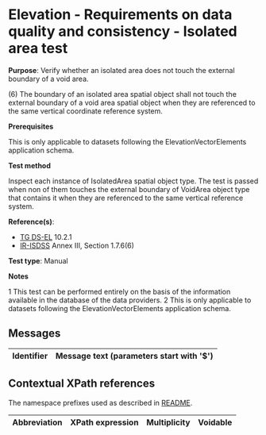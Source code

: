 # Elevation - Requirements on data quality and consistency - Isolated area test

**Purpose**: Verify whether an isolated area does not touch the external boundary of a void area.

(6) The boundary of an isolated area spatial object shall not touch the external boundary of a void area spatial object when they are referenced to the same vertical coordinate reference system.

**Prerequisites**

This is only applicable to datasets following the ElevationVectorElements application schema.

**Test method**

Inspect each instance of IsolatedArea spatial object type. The test is passed when non of them touches the external boundary of VoidArea object type that contains it when they are referenced to the same vertical reference system.

**Reference(s)**: 

* [TG DS-EL](./README.md#ref_TG_DS_EL) 10.2.1
* [IR-ISDSS](./README.md#ref_IR-ISDSS) Annex III, Section 1.7.6(6)

**Test type**: Manual

**Notes** 

1 This test can be performed entirely on the basis of the information available in the database of the data providers.
2 This is only applicable to datasets following the ElevationVectorElements application schema.

## Messages

Identifier  |  Message text (parameters start with '$')
---------------------------------------------------------- | -------------------------------------------------------------------------

## Contextual XPath references

The namespace prefixes used as described in [README](./README.md#namespaces).

Abbreviation                   |  XPath expression                 |Multiplicity       |Voidable
------------------------------ | --------------------------------- | ------------------|----------
